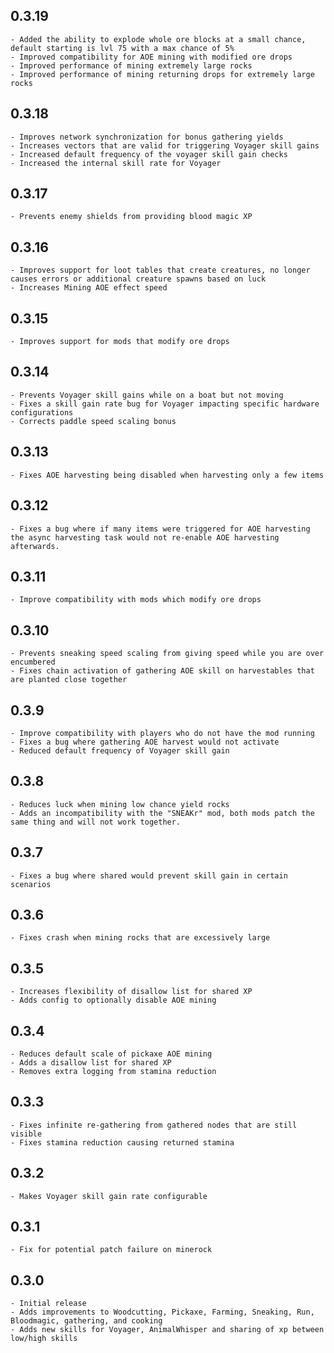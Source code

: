 **0.3.19**
---
```
- Added the ability to explode whole ore blocks at a small chance, default starting is lvl 75 with a max chance of 5%
- Improved compatibility for AOE mining with modified ore drops
- Improved performance of mining extremely large rocks
- Improved performance of mining returning drops for extremely large rocks
```

**0.3.18**
---
```
- Improves network synchronization for bonus gathering yields
- Increases vectors that are valid for triggering Voyager skill gains
- Increased default frequency of the voyager skill gain checks
- Increased the internal skill rate for Voyager
```

**0.3.17**
---
```
- Prevents enemy shields from providing blood magic XP
```

**0.3.16**
---
```
- Improves support for loot tables that create creatures, no longer causes errors or additional creature spawns based on luck
- Increases Mining AOE effect speed
```

**0.3.15**
---
```
- Improves support for mods that modify ore drops
```

**0.3.14**
---
```
- Prevents Voyager skill gains while on a boat but not moving
- Fixes a skill gain rate bug for Voyager impacting specific hardware configurations
- Corrects paddle speed scaling bonus
```

**0.3.13**
---
```
- Fixes AOE harvesting being disabled when harvesting only a few items
```

**0.3.12**
---
```
- Fixes a bug where if many items were triggered for AOE harvesting the async harvesting task would not re-enable AOE harvesting afterwards.
```

**0.3.11**
---
```
- Improve compatibility with mods which modify ore drops
```

**0.3.10**
---
```
- Prevents sneaking speed scaling from giving speed while you are over encumbered
- Fixes chain activation of gathering AOE skill on harvestables that are planted close together
```

**0.3.9**
---
```
- Improve compatibility with players who do not have the mod running
- Fixes a bug where gathering AOE harvest would not activate
- Reduced default frequency of Voyager skill gain
```

**0.3.8**
---
```
- Reduces luck when mining low chance yield rocks
- Adds an incompatibility with the "SNEAKr" mod, both mods patch the same thing and will not work together.
```

**0.3.7**
---
```
- Fixes a bug where shared would prevent skill gain in certain scenarios
```

**0.3.6**
---
```
- Fixes crash when mining rocks that are excessively large
```

**0.3.5**
---
```
- Increases flexibility of disallow list for shared XP
- Adds config to optionally disable AOE mining
```

**0.3.4**
---
```
- Reduces default scale of pickaxe AOE mining
- Adds a disallow list for shared XP
- Removes extra logging from stamina reduction
```

**0.3.3**
---
```
- Fixes infinite re-gathering from gathered nodes that are still visible
- Fixes stamina reduction causing returned stamina
```

**0.3.2**
---
```
- Makes Voyager skill gain rate configurable
```

**0.3.1**
---
```
- Fix for potential patch failure on minerock
```

**0.3.0**
---
```
- Initial release
- Adds improvements to Woodcutting, Pickaxe, Farming, Sneaking, Run, Bloodmagic, gathering, and cooking
- Adds new skills for Voyager, AnimalWhisper and sharing of xp between low/high skills
```